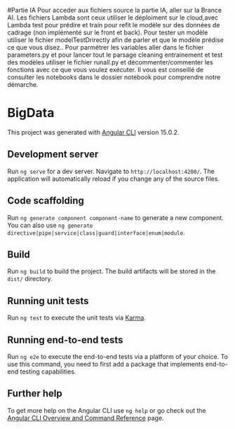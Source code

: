 
#Partie IA
Pour acceder aux fichiers source la partie IA, aller sur la Brance AI. Les fichiers Lambda sont ceux utiliser le déploiment sur le cloud,avec Lambda test pour prédire et train pour refit le modèle sur des données de cadrage (non implémenté sur le front et back). Pour tester un modèle utiliser le fichier modelTestDrirectly afin de parler et que le modèle prédise ce que vous disez.. Pour parmétrer les variables aller dans le fichier parameters.py et pour lancer tout le parsage cleaning entrainement et test des modèles utiliser le fichier runall.py et décommenter/commenter les fonctions avec ce que vous voulez exécuter. Il vous est conseillé de consulter les notebooks dans le dossier notebook pour comprendre notre démarche.
# BigData

This project was generated with [Angular CLI](https://github.com/angular/angular-cli) version 15.0.2.

## Development server

Run `ng serve` for a dev server. Navigate to `http://localhost:4200/`. The application will automatically reload if you change any of the source files.

## Code scaffolding

Run `ng generate component component-name` to generate a new component. You can also use `ng generate directive|pipe|service|class|guard|interface|enum|module`.

## Build

Run `ng build` to build the project. The build artifacts will be stored in the `dist/` directory.

## Running unit tests

Run `ng test` to execute the unit tests via [Karma](https://karma-runner.github.io).

## Running end-to-end tests

Run `ng e2e` to execute the end-to-end tests via a platform of your choice. To use this command, you need to first add a package that implements end-to-end testing capabilities.

## Further help

To get more help on the Angular CLI use `ng help` or go check out the [Angular CLI Overview and Command Reference](https://angular.io/cli) page.
